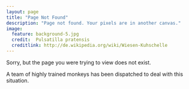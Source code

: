 ```yaml
---
layout: page
title: "Page Not Found"
description: "Page not found. Your pixels are in another canvas."
image:
  feature: background-5.jpg
  credit:  Pulsatilla pratensis
  creditlink: http://de.wikipedia.org/wiki/Wiesen-Kuhschelle
---  
```


Sorry, but the page you were trying to view does not exist.

A team of highly trained monkeys has been dispatched to deal with this situation.
